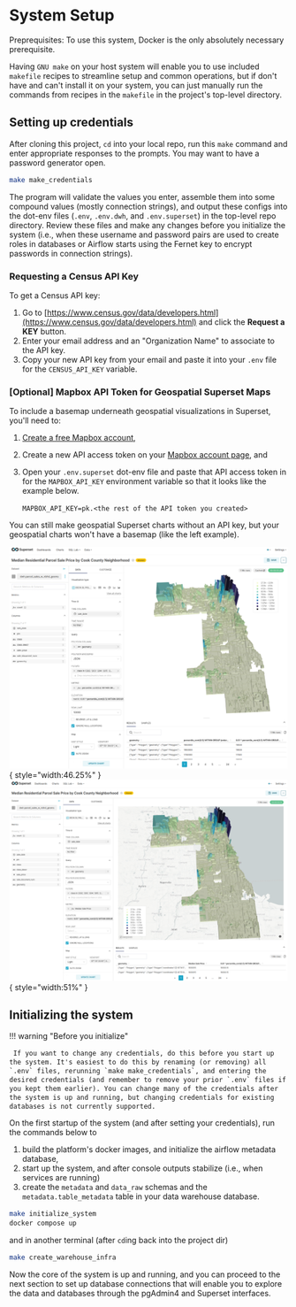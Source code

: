 # System Setup

Preprequisites:
To use this system, Docker is the only absolutely necessary prerequisite.

Having `GNU make` on your host system will enable you to use included `makefile` recipes to streamline setup and common operations, but if don't have and can't install it on your system, you can just manually run the commands from recipes in the `makefile` in the project's top-level directory.

## Setting up credentials
After cloning this project, `cd` into your local repo, run this `make` command and enter appropriate responses to the prompts. You may want to have a password generator open.

```bash
make make_credentials
```

The program will validate the values you enter, assemble them into some compound values (mostly connection strings), and output these configs into the dot-env files (`.env`, `.env.dwh`, and `.env.superset`) in the top-level repo directory. Review these files and make any changes before you initialize the system (i.e., when these username and password pairs are used to create roles in databases or Airflow starts using the Fernet key to encrypt passwords in connection strings).

### Requesting a Census API Key

To get a Census API key:

1. Go to [https://www.census.gov/data/developers.html](https://www.census.gov/data/developers.html) and click the **Request a KEY** button.
2. Enter your email address and an "Organization Name" to associate to the API key.
3. Copy your new API key from your email and paste it into your `.env` file for the `CENSUS_API_KEY` variable.

### [Optional] Mapbox API Token for Geospatial Superset Maps

To include a basemap underneath geospatial visualizations in Superset, you'll need to:

1. [Create a free Mapbox account](https://account.mapbox.com/auth/signup),
2. Create a new API access token on your [Mapbox account page](https://account.mapbox.com/), and
3. Open your `.env.superset` dot-env file and paste that API access token in for the `MAPBOX_API_KEY` environment variable so that it looks like the example below.

    `MAPBOX_API_KEY=pk.<the rest of the API token you created>`

You can still make geospatial Superset charts without an API key, but your geospatial charts won't have a basemap (like the left example).

![Without Mapbox API key](/assets/imgs/superset/deckgl_polygon_chart_demo_no_basemap.png){ style="width:46.25%" }
![With Mapbox API key](/assets/imgs/superset/deckgl_polygon_chart_demo.png){ style="width:51%" }

## Initializing the system

!!! warning "Before you initialize"

	 If you want to change any credentials, do this before you start up the system. It's easiest to do this by renaming (or removing) all `.env` files, rerunning `make make_credentials`, and entering the desired credentials (and remember to remove your prior `.env` files if you kept them earlier). You can change many of the credentials after the system is up and running, but changing credentials for existing databases is not currently supported.

On the first startup of the system (and after setting your credentials), run the commands below to
1. build the platform's docker images, and initialize the airflow metadata database,
2. start up the system, and after console outputs stabilize (i.e., when services are running)
3. create the `metadata` and `data_raw` schemas and the `metadata.table_metadata` table in your data warehouse database.

```bash
make initialize_system
docker compose up
```

and in another terminal (after `cd`ing back into the project dir)

```bash
make create_warehouse_infra
```

Now the core of the system is up and running, and you can proceed to the next section to set up database connections that will enable you to explore the data and databases through the pgAdmin4 and Superset interfaces.
